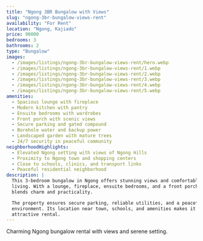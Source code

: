 ```yaml
---
title: "Ngong 3BR Bungalow with Views"
slug: "ngong-3br-bungalow-views-rent"
availability: "For Rent"
location: "Ngong, Kajiado"
price: 90000
bedrooms: 3
bathrooms: 2
type: "Bungalow"
images:
  - /images/listings/ngong-3br-bungalow-views-rent/hero.webp
  - /images/listings/ngong-3br-bungalow-views-rent/1.webp
  - /images/listings/ngong-3br-bungalow-views-rent/2.webp
  - /images/listings/ngong-3br-bungalow-views-rent/3.webp
  - /images/listings/ngong-3br-bungalow-views-rent/4.webp
  - /images/listings/ngong-3br-bungalow-views-rent/5.webp
amenities:
  - Spacious lounge with fireplace
  - Modern kitchen with pantry
  - Ensuite bedrooms with wardrobes
  - Front porch with scenic views
  - Secure parking and gated compound
  - Borehole water and backup power
  - Landscaped garden with mature trees
  - 24/7 security in peaceful community
neighborhoodHighlights:
  - Elevated Ngong setting with views of Ngong Hills
  - Proximity to Ngong town and shopping centers
  - Close to schools, clinics, and transport links
  - Peaceful residential neighborhood
description: |
  This 3-bedroom bungalow in Ngong offers stunning views and comfortable 
  living. With a lounge, fireplace, ensuite bedrooms, and a front porch, it 
  blends charm and practicality.  

  The property ensures secure parking, reliable utilities, and a peaceful 
  environment. Its location near town, schools, and amenities makes it an 
  attractive rental.  
---
```

Charming Ngong bungalow rental with views and serene setting.
